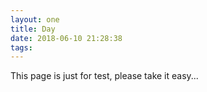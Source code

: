 ```yaml
---
layout: one
title: Day
date: 2018-06-10 21:28:38
tags:
---
```


This page is just for test, please take it easy...
